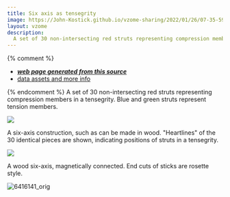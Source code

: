 ```yaml
---
title: Six axis as tensegrity
image: https://John-Kostick.github.io/vzome-sharing/2022/01/26/07-35-59-Six-axis-as-tensegrity/Six-axis-as-tensegrity.png
layout: vzome
description:
  A set of 30 non-intersecting red struts representing compression members in a tensegrity.  Blue and green struts represent tension members.
---
```


{% comment %}
 - [***web page generated from this source***][post]
 - [data assets and more info][github]

[post]: <https://John-Kostick.github.io/vzome-sharing/2022/01/26/Six-axis-as-tensegrity-07-35-59.html>
[github]: <https://github.com/John-Kostick/vzome-sharing/tree/main/2022/01/26/07-35-59-Six-axis-as-tensegrity/>
{% endcomment %}
  A set of 30 non-intersecting red struts representing compression members in a tensegrity.  Blue and green struts represent tension members.

<vzome-viewer style="width: 100%; height: 100vh;"
       src="https://John-Kostick.github.io/vzome-sharing/2022/01/26/07-35-59-Six-axis-as-tensegrity/Six-axis-as-tensegrity.vZome" >
  <img src="https://John-Kostick.github.io/vzome-sharing/2022/01/26/07-35-59-Six-axis-as-tensegrity/Six-axis-as-tensegrity.png" />
</vzome-viewer>

A six-axis construction, such as can be made in wood.  "Heartlines" of the 30 identical pieces are shown, indicating positions of struts in a tensegrity.  

<vzome-viewer style="width: 100%; height: 100vh;"
       src="https://John-Kostick.github.io/vzome-sharing/2022/01/26/08-17-18-6- axis/6- axis.vZome" >
  <img src="https://John-Kostick.github.io/vzome-sharing/2022/01/26/08-17-18-6- axis/6- axis.png" />
</vzome-viewer>

A wood six-axis, magnetically connected. End cuts of sticks are rosette style.

![6416141_orig](https://user-images.githubusercontent.com/78830166/151176309-d836ddfc-6a97-4ad0-982b-27c89a4aaaba.jpg)
